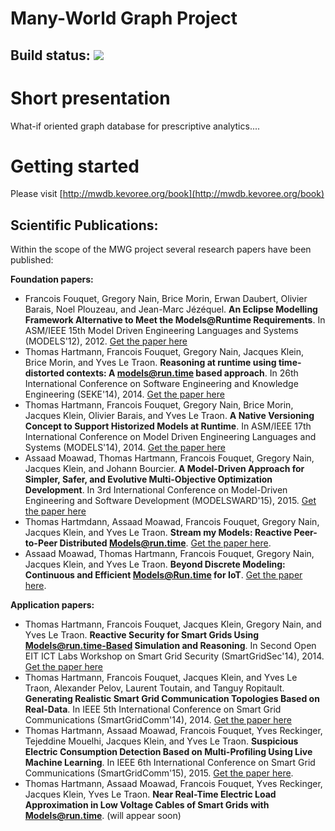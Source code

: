 Many-World Graph Project
========================

## Build status: <img src="https://travis-ci.org/kevoree-modeling/mwDB.svg?branch=master" />

Short presentation
==================

What-if oriented graph database for prescriptive analytics....

Getting started
==============

Please visit [http://mwdb.kevoree.org/book](http://mwdb.kevoree.org/book)

Scientific Publications:
-------------
Within the scope of the MWG project several research papers have been published:

**Foundation papers:**

* Francois Fouquet, Gregory Nain, Brice Morin, Erwan Daubert, Olivier Barais, Noel Plouzeau, and Jean-Marc Jézéquel. **An Eclipse Modelling Framework Alternative to Meet the Models@Runtime Requirements**. In ASM/IEEE 15th Model Driven Engineering Languages ​​and Systems (MODELS'12), 2012. [Get the paper here](https://hal.inria.fr/hal-00714558/document)
* Thomas Hartmann, Francois Fouquet, Gregory Nain, Jacques Klein, Brice Morin, and Yves Le Traon. **Reasoning at runtime using time-distorted contexts: A models@run.time based approach**. In 26th International Conference on Software Engineering and Knowledge Engineering (SEKE'14), 2014. [Get the paper here](http://orbilu.uni.lu/handle/10993/17637)
* Thomas Hartmann, Francois Fouquet, Gregory Nain, Brice Morin, Jacques Klein, Olivier Barais, and Yves Le Traon. **A Native Versioning Concept to Support Historized Models at Runtime**. In ASM/IEEE 17th International Conference on Model Driven Engineering Languages ​​and Systems (MODELS'14), 2014. [Get the paper here](http://orbilu.uni.lu/handle/10993/18688)
* Assaad Moawad, Thomas Hartmann, Francois Fouquet, Gregory Nain, Jacques Klein, and Johann Bourcier. **A Model-Driven Approach for Simpler, Safer, and Evolutive Multi-Objective Optimization Development**. In 3rd International Conference on Model-Driven Engineering and Software Development (MODELSWARD'15), 2015. [Get the paper here](http://orbilu.uni.lu/handle/10993/20392)
* Thomas Hartmdann, Assaad Moawad, Francois Fouquet, Gregory Nain, Jacques Klein, and Yves Le Traon. **Stream my Models: Reactive Peer-to-Peer Distributed Models@run.time**. [Get the paper here](http://orbilu.uni.lu/handle/10993/22329).
* Assaad Moawad, Thomas Hartmann, Francois Fouquet, Gregory Nain, Jacques Klein, and Yves Le Traon. **Beyond Discrete Modeling: Continuous and Efficient Models@Run.time for IoT**. [Get the paper here](http://orbilu.uni.lu/handle/10993/22330).

**Application papers:**

* Thomas Hartmann, Francois Fouquet, Jacques Klein, Gregory Nain, and Yves Le Traon. **Reactive Security for Smart Grids Using Models@run.time-Based Simulation and Reasoning**. In Second Open EIT ICT Labs Workshop on Smart Grid Security (SmartGridSec'14), 2014. [Get the paper here](http://orbilu.uni.lu/handle/10993/16762)
* Thomas Hartmann, Francois Fouquet, Jacques Klein, and Yves Le Traon, Alexander Pelov, Laurent Toutain, and Tanguy Ropitault. **Generating Realistic Smart Grid Communication Topologies Based on Real-Data**. In IEEE 5th International Conference on Smart Grid Communications (SmartGridComm'14), 2014. [Get the paper here](http://orbilu.uni.lu/handle/10993/19009)
* Thomas Hartmann, Assaad Moawad, Francois Fouquet, Yves Reckinger, Tejeddine Mouelhi, Jacques Klein, and Yves Le Traon. **Suspicious Electric Consumption Detection Based on Multi-Profiling Using Live Machine Learning**. In IEEE 6th International Conference on Smart Grid Communications (SmartGridComm'15), 2015. [Get the paper here](http://orbilu.uni.lu/handle/10993/22781).
* Thomas Hartmann, Assaad Moawad, Francois Fouquet, Yves Reckinger, Jacques Klein, Yves Le Traon. **Near Real-Time Electric Load Approximation in Low Voltage Cables of Smart Grids with Models@run.time**. (will appear soon)

